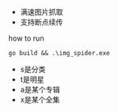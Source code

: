 
+ 满速图片抓取
+ 支持断点续传

how to run
```
go build && .\img_spider.exe
```

+ s是分类
+ t是明星
+ a是某个专辑
+ x是某个全集


